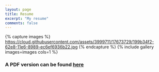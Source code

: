 ```yaml
---
layout: page
title: Resume
excerpt: "My resume"
comments: false
---
```


{% capture images %}
    https://cloud.githubusercontent.com/assets/3999711/17673729/199b34f2-62e8-11e6-8989-ec6ef6936b22.jpg
{% endcapture %}
{% include gallery images=images cols=1 %}

### A PDF version can be found [here](https://drive.google.com/open?id=0BxmqYm4JMOZfcHZ0SkJSeTdQSHM)

